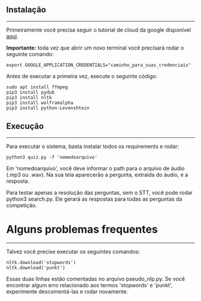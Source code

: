 ## Instalação
----------

Primeiramente você precisa seguir o tutorial de cloud da google disponível [aqui](https://cloud.google.com/speech-to-text/docs/quickstart-client-libraries).

**Importante:** toda vez que abrir um novo terminal você precisará rodar o seguinte comando: 

`export GOOGLE_APPLICATION_CREDENTIALS="caminho_para_suas_credenciais"`

Antes de executar a primeira vez, execute o seguinte código: 

~~~
sudo apt install ffmpeg
pip3 install pydub
pip3 install nltk
pip3 install wolframalpha
pip3 install python-Levenshtein

~~~

## Execução
----------
Para executar o sistema, basta instalar todos os requirements e rodar:

~~~
python3 quiz.py -f 'nomedoarquivo'
~~~

Em 'nomedoarquivo', você deve informar o path para o arquivo de áudio (.mp3 ou .wav).
Na sua tela aparecerão a pergunta, extraída do áudio, e a resposta.

Para testar apenas a resolução das perguntas, sem o STT, você pode rodar python3 search.py.
Ele gerará as respostas para todas as perguntas da competição.

# Alguns problemas frequentes
---------
Talvez você precise executar os seguintes comandos:

~~~
nltk.download('stopwords')
nltk.download('punkt')
~~~

Essas duas linhas estão comentadas no arquivo pseudo_nlp.py. Se você encontrar algum erro relacionado aos termos 'stopwords' e 'punkt', experimente descomentá-las e rodar novamente.

